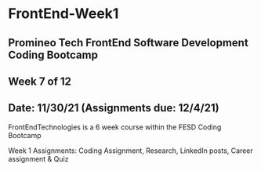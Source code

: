 # FrontEnd-Week1

## Promineo Tech FrontEnd Software Development Coding Bootcamp 
## Week 7 of 12 
## Date:  11/30/21 (Assignments due:  12/4/21) 

FrontEndTechnologies is a 6 week course within the FESD Coding Bootcamp

Week 1 Assignments:  Coding Assignment, Research, LinkedIn posts, 
                     Career assignment & Quiz
